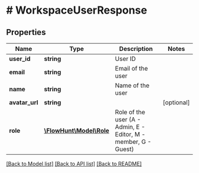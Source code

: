 # # WorkspaceUserResponse

## Properties

Name | Type | Description | Notes
------------ | ------------- | ------------- | -------------
**user_id** | **string** | User ID |
**email** | **string** | Email of the user |
**name** | **string** | Name of the user |
**avatar_url** | **string** |  | [optional]
**role** | [**\FlowHunt\Model\Role**](Role.md) | Role of the user (A - Admin, E - Editor, M - member, G - Guest) |

[[Back to Model list]](../../README.md#models) [[Back to API list]](../../README.md#endpoints) [[Back to README]](../../README.md)
